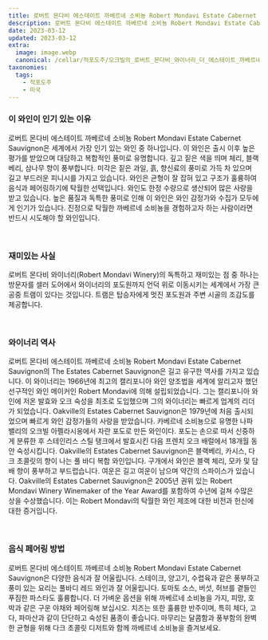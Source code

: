 ```yaml
---
title: 로버트 몬다비 에스테이트 까베르네 소비뇽 Robert Mondavi Estate Cabernet Sauvignon
description: 로버트 몬다비 에스테이트 까베르네 소비뇽 Robert Mondavi Estate Cabernet Sauvignon은 독특하고 흥미로운 풍미 프로필을 제공하는 고급스러운 레드 와인입니다. 이 카베르네 소비뇽은 프렌치 오크 배럴에서 숙성되어 카시스, 블랙베리, 다크 초콜릿의 향과 함께 깊고 복합적인 풍미를 선사합니다. 미각에서는 풀바디하고 부드러우며 여운이 오래 지속되어 모든 와인 감정가를 만족시킬 것입니다. 이 특별한 Cabernet Sauvignon은 Oakville 지역의 독특한 표현이며 와인 애호가라면 반드시 시도해야 할 와인입니다.
date: 2023-03-12
updated: 2023-03-12
extra:
  image: image.webp
  canonical: /cellar/적포도주/오크빌의_로버트_몬다비_와이너리_더_에스테이트_까베르네_소비뇽/index.md
taxonomies:
  tags: 
    - 적포도주
    - 미국
---
```


### 이 와인이 인기 있는 이유

로버트 몬다비 에스테이트 까베르네 소비뇽 Robert Mondavi Estate Cabernet Sauvignon은 세계에서 가장 인기 있는 와인 중 하나입니다. 이 와인은 출시 이후 높은 평가를 받았으며 대담하고 복합적인 풍미로 유명합니다. 깊고 짙은 색을 띄며 체리, 블랙베리, 삼나무 향이 풍부합니다. 미각은 짙은 과일, 흙, 향신료의 풍미로 가득 차 있으며 길고 부드러운 피니시를 가지고 있습니다. 와인은 균형이 잘 잡혀 있고 구조가 훌륭하여 음식과 페어링하기에 탁월한 선택입니다. 와인도 한정 수량으로 생산되어 많은 사랑을 받고 있습니다. 높은 품질과 독특한 풍미로 인해 이 와인은 와인 감정가와 수집가 모두에게 인기가 있습니다. 진정으로 탁월한 까베르네 소비뇽을 경험하고자 하는 사람이라면 반드시 시도해야 할 와인입니다.

&nbsp;  

### 재미있는 사실

로버트 몬다비 와이너리(Robert Mondavi Winery)의 독특하고 재미있는 점 중 하나는 방문자를 셀러 도어에서 와이너리의 포도원까지 언덕 위로 이동시키는 세계에서 가장 큰 공중 트램이 있다는 것입니다. 트램은 탑승자에게 멋진 포도원과 주변 시골의 조감도를 제공합니다.

&nbsp;  

### 와이너리 역사

로버트 몬다비 에스테이트 까베르네 소비뇽 Robert Mondavi Estate Cabernet Sauvignon의 The Estates Cabernet Sauvignon은 길고 유구한 역사를 가지고 있습니다. 이 와이너리는 1966년에 최고의 캘리포니아 와인 양조법을 세계에 알리고자 했던 선구적인 와인 메이커인 Robert Mondavi에 의해 설립되었습니다. 그는 캘리포니아 와인에 저온 발효와 오크 숙성을 최초로 도입했으며 그의 와이너리는 빠르게 업계의 리더가 되었습니다. Oakville의 Estates Cabernet Sauvignon은 1979년에 처음 출시되었으며 빠르게 와인 감정가들의 사랑을 받았습니다. 카베르네 소비뇽으로 유명한 나파 밸리의 오크빌 아펠라시옹에서 자란 포도로 만든 와인이다. 포도는 손으로 따서 신중하게 분류한 후 스테인리스 스틸 탱크에서 발효시킨 다음 프렌치 오크 배럴에서 18개월 동안 숙성시킵니다. Oakville의 Estates Cabernet Sauvignon은 블랙베리, 카시스, 다크 초콜릿의 향이 나는 풀 바디 복합 와인입니다. 구개에서 와인은 블랙 체리, 모카 및 담배 향이 풍부하고 부드럽습니다. 여운은 길고 여운이 남으며 약간의 스파이스가 있습니다. Oakville의 Estates Cabernet Sauvignon은 2005년 권위 있는 Robert Mondavi Winery Winemaker of the Year Award를 포함하여 수년에 걸쳐 수많은 상을 수상했습니다. 이는 Robert Mondavi의 탁월한 와인 제조에 대한 비전과 헌신에 대한 증거입니다.

&nbsp;  

### 음식 페어링 방법

로버트 몬다비 에스테이트 까베르네 소비뇽 Robert Mondavi Estate Cabernet Sauvignon은 다양한 음식과 잘 어울립니다. 스테이크, 양고기, 수렵육과 같은 풍부하고 풍미 있는 요리는 풀바디 레드 와인과 잘 어울립니다. 토마토 소스, 버섯, 허브를 곁들인 푸짐한 파스타도 훌륭합니다. 더 가벼운 옵션을 위해 까베르네 소비뇽을 가지, 피망, 호박과 같은 구운 야채와 페어링해 보십시오. 치즈는 또한 훌륭한 반주이며, 특히 체다, 고다, 파마산과 같이 단단하고 숙성된 품종이 좋습니다. 마무리는 달콤함과 풍부함의 완벽한 균형을 위해 다크 초콜릿 디저트와 함께 까베르네 소비뇽을 즐겨보세요.

&nbsp;  
